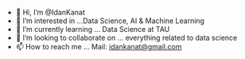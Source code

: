 - 👋 Hi, I’m @IdanKanat
- 👀 I’m interested in ...Data Science, AI & Machine Learning
- 🌱 I’m currently learning ... Data Science at TAU
- 💞️ I’m looking to collaborate on ... everything related to data science
- 📫 How to reach me ... Mail: idankanat@gmail.com

<!---
IdanKanat/IdanKanat is a ✨ special ✨ repository because its `README.md` (this file) appears on your GitHub profile.
You can click the Preview link to take a look at your changes.
--->
